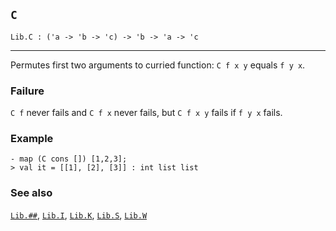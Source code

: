 ## `C`

``` hol4
Lib.C : ('a -> 'b -> 'c) -> 'b -> 'a -> 'c
```

------------------------------------------------------------------------

Permutes first two arguments to curried function: `C f x y` equals
`f y x`.

### Failure

`C f` never fails and `C f x` never fails, but `C f x y` fails if
`f y x` fails.

### Example

``` hol4
- map (C cons []) [1,2,3];
> val it = [[1], [2], [3]] : int list list
```

### See also

[`Lib.##`](#Lib..IAD), [`Lib.I`](#Lib.I), [`Lib.K`](#Lib.K),
[`Lib.S`](#Lib.S), [`Lib.W`](#Lib.W)

